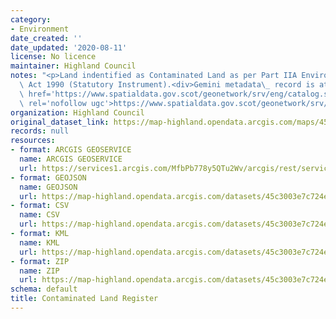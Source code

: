 ```yaml
---
category:
- Environment
date_created: ''
date_updated: '2020-08-11'
license: No licence
maintainer: Highland Council
notes: "<p>Land indentified as Contaminated Land as per Part IIA Environmental Protection\
  \ Act 1990 (Statutory Instrument).<div>Gemini metadata\_ record is at :<br /></div><p><a\
  \ href='https://www.spatialdata.gov.scot/geonetwork/srv/eng/catalog.search#/metadata/e17f9012-fae9-402e-a127-48ffa2919901'\
  \ rel='nofollow ugc'>https://www.spatialdata.gov.scot/geonetwork/srv/eng/catalog.search#/metadata/e17f9012-fae9-402e-a127-48ffa2919901</a></p></p>"
organization: Highland Council
original_dataset_link: https://map-highland.opendata.arcgis.com/maps/45c3003e7c724eba833832197459e86c_0
records: null
resources:
- format: ARCGIS GEOSERVICE
  name: ARCGIS GEOSERVICE
  url: https://services1.arcgis.com/MfbPb778y5QTu2Wv/arcgis/rest/services/Contaminated_Land_Register/FeatureServer/0
- format: GEOJSON
  name: GEOJSON
  url: https://map-highland.opendata.arcgis.com/datasets/45c3003e7c724eba833832197459e86c_0.geojson?outSR=%7B%22latestWkid%22%3A27700%2C%22wkid%22%3A27700%7D
- format: CSV
  name: CSV
  url: https://map-highland.opendata.arcgis.com/datasets/45c3003e7c724eba833832197459e86c_0.csv?outSR=%7B%22latestWkid%22%3A27700%2C%22wkid%22%3A27700%7D
- format: KML
  name: KML
  url: https://map-highland.opendata.arcgis.com/datasets/45c3003e7c724eba833832197459e86c_0.kml?outSR=%7B%22latestWkid%22%3A27700%2C%22wkid%22%3A27700%7D
- format: ZIP
  name: ZIP
  url: https://map-highland.opendata.arcgis.com/datasets/45c3003e7c724eba833832197459e86c_0.zip?outSR=%7B%22latestWkid%22%3A27700%2C%22wkid%22%3A27700%7D
schema: default
title: Contaminated Land Register
---
```

